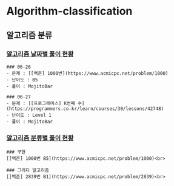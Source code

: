 # Algorithm-classification
## 알고리즘 분류

### [알고리즘 날짜별 풀이 현황](https://github.com/SKHUDevelopersAlgorithm/Algorithm-classification/blob/main/FilterByDate.md)
```
### 06-26
- 문제 : [[백준] 1000번](https://www.acmicpc.net/problem/1000)
- 난이도 : B5
- 풀이 : MojitoBar

### 06-27
- 문제 : [[프로그래머스] K번째 수](https://programmers.co.kr/learn/courses/30/lessons/42748)
- 난이도 : Level 1
- 풀이 : MojitoBar
```

### [알고리즘 분류별 풀이 현황](https://github.com/SKHUDevelopersAlgorithm/Algorithm-classification/blob/main/FilterByClassification.md)
```
### 구현
[[백준] 1000번 B5](https://www.acmicpc.net/problem/1000)<br>

### 그리디 알고리즘
[[백준] 2839번 B1](https://www.acmicpc.net/problem/2839)<br>
```
